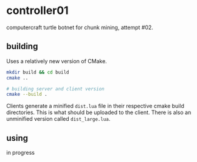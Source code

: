 # controller01

computercraft turtle botnet for chunk mining, attempt #02.

## building

Uses a relatively new version of CMake.

```bash
mkdir build && cd build
cmake ..

# building server and client version
cmake --build .
```

Clients generate a minified `dist.lua` file in their respective cmake build
directories. This is what should be uploaded to the client. There is also an
unminified version called `dist_large.lua`.

## using

in progress
